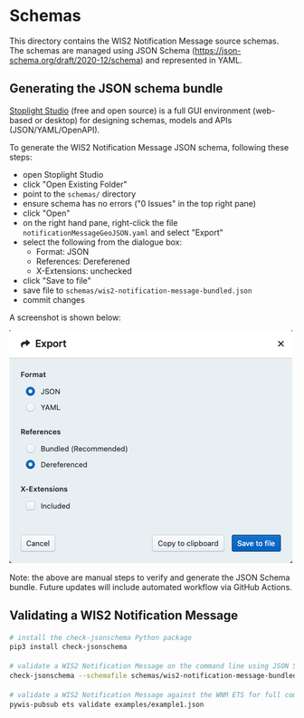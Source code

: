 # Schemas

This directory contains the WIS2 Notification Message source schemas.  The schemas are managed
using JSON Schema (https://json-schema.org/draft/2020-12/schema) and represented
in YAML.

## Generating the JSON schema bundle

[Stoplight Studio](https://stoplight.io/studio) (free and open source) is a full GUI environment (web-based
or desktop) for designing schemas, models and APIs (JSON/YAML/OpenAPI).

To generate the WIS2 Notification Message JSON schema, following these steps:

- open Stoplight Studio
- click "Open Existing Folder"
- point to the `schemas/` directory
- ensure schema has no errors ("0 Issues" in the top right pane)
- click "Open"
- on the right hand pane, right-click the file `notificationMessageGeoJSON.yaml` and select "Export"
- select the following from the dialogue box:
  - Format: JSON
  - References: Dereferened
  - X-Extensions: unchecked
- click "Save to file"
- save file to `schemas/wis2-notification-message-bundled.json`
- commit changes

A screenshot is shown below:

![Stoplight Studio Export](stoplight-studio-export.png "Stoplight Studio Export")

Note: the above are manual steps to verify and generate the JSON Schema bundle.  Future updates will
include automated workflow via GitHub Actions.

## Validating a WIS2 Notification Message

```bash
# install the check-jsonschema Python package
pip3 install check-jsonschema

# validate a WIS2 Notification Message on the command line using JSON Schema
check-jsonschema --schemafile schemas/wis2-notification-message-bundled.json examples/example1.json

# validate a WIS2 Notification Message against the WNM ETS for full compliance
pywis-pubsub ets validate examples/example1.json
```
